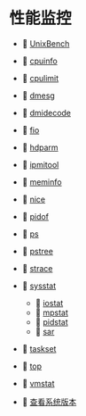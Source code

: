 # 性能监控

- 📄 [UnixBench](UnixBench.md)
- 📄 [cpuinfo](cpuinfo.md)
- 📄 [cpulimit](cpulimit.md)
- 📄 [dmesg](dmesg.md)
- 📄 [dmidecode](dmidecode.md)
- 📄 [fio](fio.md)
- 📄 [hdparm](hdparm.md)
- 📄 [ipmitool](ipmitool.md)
- 📄 [meminfo](meminfo.md)
- 📄 [nice](nice.md)
- 📄 [pidof](pidof.md)
- 📄 [ps](ps.md)
- 📄 [pstree](pstree.md)
- 📄 [strace](strace.md)
- 📑 [sysstat](sysstat.md)

  - 📄 [iostat](iostat.md)
  - 📄 [mpstat](mpstat.md)
  - 📄 [pidstat](pidstat.md)
  - 📄 [sar](sar.md)
- 📄 [taskset](taskset.md)
- 📄 [top](top.md)
- 📄 [vmstat](vmstat.md)
- 📄 [查看系统版本](查看系统版本.md)

‍
